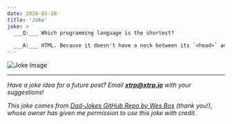 ```yaml
---
date: 2020-05-28
title: 'Joke'
joke: >
  ___Q:___ Which programming language is the shortest?
  
  ___A:___ HTML. Because it doesn't have a neck between its `<head>` and `<body>`.
---
```


![Joke Image](https://private.xtrp.io/projects/DailyDeveloperJokes/public_image_server/images/5e1259d077252.png)

---
*Have a joke idea for a future post? Email **[xtrp@xtrp.io](mailto:xtrp@xtrp.io)** with your suggestions!*

*This joke comes from [Dad-Jokes GitHub Repo by Wes Bos](https://github.com/wesbos/dad-jokes) (thank you!), whose owner has given me permission to use this joke with credit.*

<!-- 
Joke text:
**Q:** Which programming language is the shortest?

**A:** HTML. Because it doesn't have a neck between its `<head>` and `<body>`.
 -->

